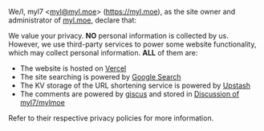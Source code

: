 <!-- Copyright (C) myl7 -->
<!-- SPDX-License-Identifier: CC-BY-SA-4.0 -->

We/I, myl7 \<myl@myl.moe\> (https://myl.moe), as the site owner and administrator of [myl.moe](https://myl.moe), declare that:

We value your privacy.
**NO** personal information is collected by us.
However, we use third-party services to power some website functionality, which may collect personal information.
**ALL** of them are:

- The website is hosted on [Vercel](https://vercel.com/)
- The site searching is powered by [Google Search](https://www.google.com/)
- The KV storage of the URL shortening service is powered by [Upstash](https://upstash.com/)
- The comments are powered by [giscus](https://giscus.app/) and stored in [Discussion of myl7/mylmoe](https://github.com/myl7/mylmoe/discussions)

Refer to their respective privacy policies for more information.
